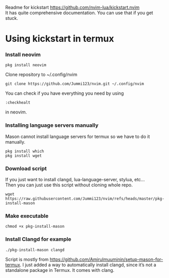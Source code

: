 Readme for kickstart https://github.com/nvim-lua/kickstart.nvim  
It has quite comprehensive documentation. You can use that if you get stuck.

# Using kickstart in termux

### Install neovim
```
pkg install neovim
```
Clone repository to ~/.config/nvim
```
git clone https://github.com/Jummi123/nvim.git ~/.config/nvim
```
You can check if you have everything you need by using
```
:checkhealt
```
in neovim.
### Installing language servers manually
Mason cannot install language servers for termux so we have to do it manually.
```
pkg install which
pkg install wget
```
### Download script
If you just want to install clangd, lua-language-server, stylua, etc...  
Then you can just use this script without cloning whole repo. 
```
wget https://raw.githubusercontent.com/Jummi123/nvim/refs/heads/master/pkg-install-mason
```

### Make executable
```
chmod +x pkg-install-mason
```
### Install Clangd for example
```
./pkg-install-mason clangd
```

Script is mostly from https://github.com/Amirulmuuminin/setup-mason-for-termux.
I just added a way to automatically install clangd, since it’s not a standalone package in Termux.
It comes with clang.
